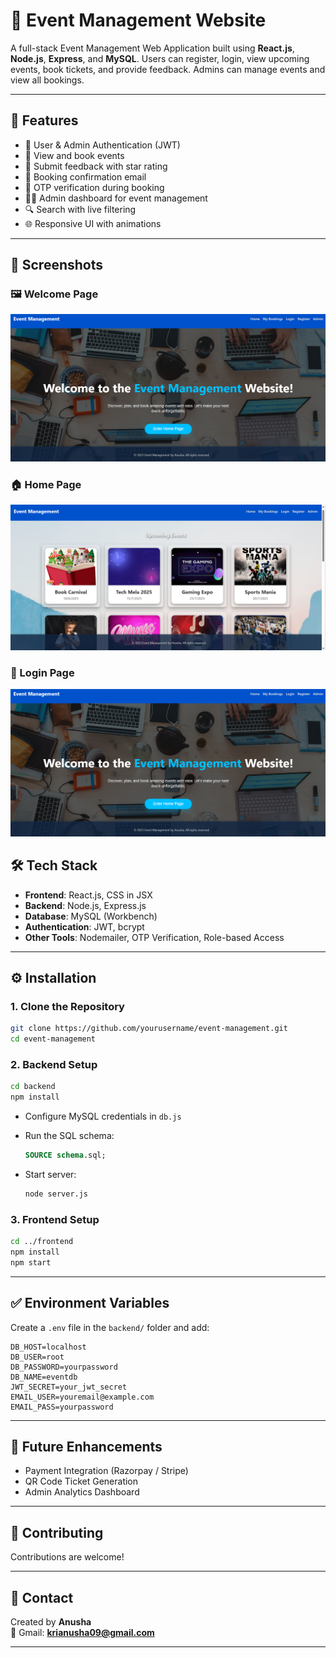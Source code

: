 # 🎉 Event Management Website

A full-stack Event Management Web Application built using **React.js**, **Node.js**, **Express**, and **MySQL**. Users can register, login, view upcoming events, book tickets, and provide feedback. Admins can manage events and view all bookings.

---

## 🚀 Features

- 🔐 User & Admin Authentication (JWT)
- 📅 View and book events
- 📝 Submit feedback with star rating
- 📧 Booking confirmation email
- 🔢 OTP verification during booking
- 🧑‍💻 Admin dashboard for event management
- 🔍 Search with live filtering
- 🌐 Responsive UI with animations

---

## 📸 Screenshots

### 🖼️ Welcome Page
![Welcome Page](https://github.com/Anusha-2024/Event-Management-System/blob/main/Screenshot%202025-06-14%20133502.png?raw=true)

### 🏠 Home Page
![Home Page](https://github.com/Anusha-2024/Event-Management-System/blob/main/Screenshot%202025-06-14%20133822.png?raw=true)

### 👤 Login Page
![Login Page](https://github.com/Anusha-2024/Event-Management-System/blob/main/Screenshot%202025-06-14%20133502.png?raw=true)


## 🛠️ Tech Stack

- **Frontend**: React.js, CSS in JSX
- **Backend**: Node.js, Express.js
- **Database**: MySQL (Workbench)
- **Authentication**: JWT, bcrypt
- **Other Tools**: Nodemailer, OTP Verification, Role-based Access

---


## ⚙️ Installation

### 1. Clone the Repository

```bash
git clone https://github.com/yourusername/event-management.git
cd event-management
```

### 2. Backend Setup

```bash
cd backend
npm install
```

- Configure MySQL credentials in `db.js`
- Run the SQL schema:
  ```sql
  SOURCE schema.sql;
  ```

- Start server:
  ```bash
  node server.js
  ```

### 3. Frontend Setup

```bash
cd ../frontend
npm install
npm start
```

---

## ✅ Environment Variables

Create a `.env` file in the `backend/` folder and add:

```env
DB_HOST=localhost
DB_USER=root
DB_PASSWORD=yourpassword
DB_NAME=eventdb
JWT_SECRET=your_jwt_secret
EMAIL_USER=youremail@example.com
EMAIL_PASS=yourpassword
```

---

## 🧠 Future Enhancements

- Payment Integration (Razorpay / Stripe)
- QR Code Ticket Generation
- Admin Analytics Dashboard

---

## 🤝 Contributing

Contributions are welcome! 

---

## 📩 Contact

Created by **Anusha**  
📧 Gmail: **krianusha09@gmail.com**  

---
